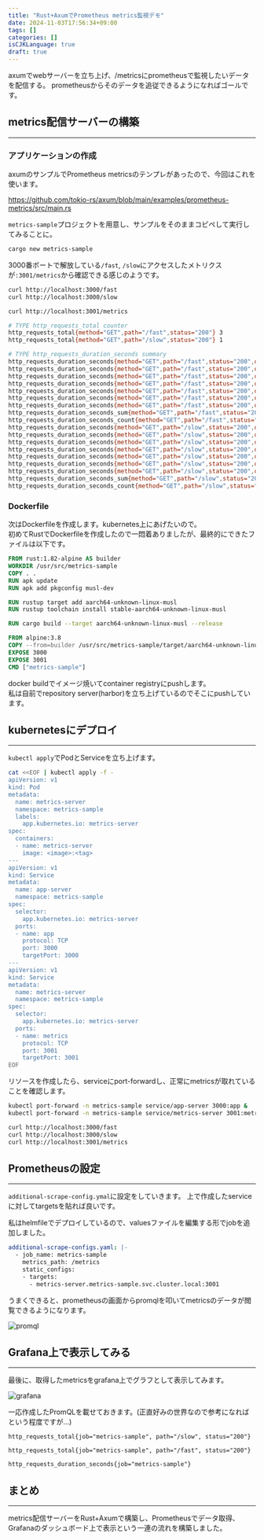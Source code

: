 ```yaml
---
title: "Rust+AxumでPrometheus metrics監視デモ"
date: 2024-11-03T17:56:34+09:00
tags: []
categories: []
isCJKLanguage: true
draft: true
---
```


axumでwebサーバーを立ち上げ、/metricsにprometheusで監視したいデータを配信する。
prometheusからそのデータを追従できるようになればゴールです。

## metrics配信サーバーの構築

---

### アプリケーションの作成

axumのサンプルでPrometheus metricsのテンプレがあったので、今回はこれを使います。

<https://github.com/tokio-rs/axum/blob/main/examples/prometheus-metrics/src/main.rs>

`metrics-sample`プロジェクトを用意し、サンプルをそのままコピペして実行してみることに。

```sh
cargo new metrics-sample
```

3000番ポートで解放している`/fast`, `/slow`にアクセスしたメトリクスが`:3001/metrics`から確認できる感じのようです。

```sh
curl http://localhost:3000/fast
curl http://localhost:3000/slow
```

```sh
curl http://localhost:3001/metrics

# TYPE http_requests_total counter
http_requests_total{method="GET",path="/fast",status="200"} 3
http_requests_total{method="GET",path="/slow",status="200"} 1

# TYPE http_requests_duration_seconds summary
http_requests_duration_seconds{method="GET",path="/fast",status="200",quantile="0"} 0.000014042
http_requests_duration_seconds{method="GET",path="/fast",status="200",quantile="0.5"} 0.000014041405714754268
http_requests_duration_seconds{method="GET",path="/fast",status="200",quantile="0.9"} 0.000014041405714754268
http_requests_duration_seconds{method="GET",path="/fast",status="200",quantile="0.95"} 0.000014041405714754268
http_requests_duration_seconds{method="GET",path="/fast",status="200",quantile="0.99"} 0.000014041405714754268
http_requests_duration_seconds{method="GET",path="/fast",status="200",quantile="0.999"} 0.000014041405714754268
http_requests_duration_seconds{method="GET",path="/fast",status="200",quantile="1"} 0.000014042
http_requests_duration_seconds_sum{method="GET",path="/fast",status="200"} 0.000080042
http_requests_duration_seconds_count{method="GET",path="/fast",status="200"} 3
http_requests_duration_seconds{method="GET",path="/slow",status="200",quantile="0"} 1.005358
http_requests_duration_seconds{method="GET",path="/slow",status="200",quantile="0.5"} 1.0053140648369352
http_requests_duration_seconds{method="GET",path="/slow",status="200",quantile="0.9"} 1.0053140648369352
http_requests_duration_seconds{method="GET",path="/slow",status="200",quantile="0.95"} 1.0053140648369352
http_requests_duration_seconds{method="GET",path="/slow",status="200",quantile="0.99"} 1.0053140648369352
http_requests_duration_seconds{method="GET",path="/slow",status="200",quantile="0.999"} 1.0053140648369352
http_requests_duration_seconds{method="GET",path="/slow",status="200",quantile="1"} 1.005358
http_requests_duration_seconds_sum{method="GET",path="/slow",status="200"} 1.005358
http_requests_duration_seconds_count{method="GET",path="/slow",status="200"} 1
```

### Dockerfile

次はDockerfileを作成します。kubernetes上にあげたいので。  
初めてRustでDockerfileを作成したので一悶着ありましたが、最終的にできたファイルは以下です。

```Dockerfile
FROM rust:1.82-alpine AS builder
WORKDIR /usr/src/metrics-sample
COPY . .
RUN apk update
RUN apk add pkgconfig musl-dev

RUN rustup target add aarch64-unknown-linux-musl
RUN rustup toolchain install stable-aarch64-unknown-linux-musl

RUN cargo build --target aarch64-unknown-linux-musl --release

FROM alpine:3.8
COPY --from=builder /usr/src/metrics-sample/target/aarch64-unknown-linux-musl/release/metrics-sample /usr/local/bin/metrics-sample
EXPOSE 3000
EXPOSE 3001
CMD ["metrics-sample"]
```

docker buildでイメージ焼いてcontainer registryにpushします。  
私は自前でrepository server(harbor)を立ち上げているのでそこにpushしています。  

## kubernetesにデプロイ

---

`kubectl apply`でPodとServiceを立ち上げます。

```sh
cat <<EOF | kubectl apply -f -
apiVersion: v1
kind: Pod
metadata:
  name: metrics-server
  namespace: metrics-sample
  labels:
    app.kubernetes.io: metrics-server
spec:
  containers:
  - name: metrics-server
    image: <image>:<tag>
---
apiVersion: v1
kind: Service
metadata:
  name: app-server
  namespace: metrics-sample
spec:
  selector:
    app.kubernetes.io: metrics-server
  ports:
  - name: app
    protocol: TCP
    port: 3000
    targetPort: 3000
---
apiVersion: v1
kind: Service
metadata:
  name: metrics-server
  namespace: metrics-sample
spec:
  selector:
    app.kubernetes.io: metrics-server
  ports:
  - name: metrics
    protocol: TCP
    port: 3001
    targetPort: 3001
EOF
```

リソースを作成したら、serviceにport-forwardし、正常にmetricsが取れていることを確認します。  

```sh
kubectl port-forward -n metrics-sample service/app-server 3000:app &
kubectl port-forward -n metrics-sample service/metrics-server 3001:metrics &
```

```sh
curl http://localhost:3000/fast
curl http://localhost:3000/slow
curl http://localhost:3001/metrics
```

## Prometheusの設定

---

`additional-scrape-config.ymal`に設定をしていきます。
上で作成したserviceに対してtargetsを貼れば良いです。  

私はhelmfileでデプロイしているので、valuesファイルを編集する形でjobを追加しました。

```yaml
additional-scrape-configs.yaml: |-
  - job_name: metrics-sample
    metrics_path: /metrics
    static_configs:
    - targets:
      - metrics-server.metrics-sample.svc.cluster.local:3001
```

うまくできると、prometheusの画面からpromqlを叩いてmetricsのデータが閲覧できるようになります。  

![promql](https://minio.supaperman.net/blog-images/Capture-2024-11-04-022328.png)  

## Grafana上で表示してみる

---

最後に、取得したmetricsをgrafana上でグラフとして表示してみます。  

![grafana](https://minio.supaperman.net/blog-images/Capture-2024-11-04-164205.png)  

一応作成したPromQLを載せておきます。(正直好みの世界なので参考になればという程度ですが...)

```promql
http_requests_total{job="metrics-sample", path="/slow", status="200"}
```

```promql
http_requests_total{job="metrics-sample", path="/fast", status="200"}
```

```promql
http_requests_duration_seconds{job="metrics-sample"}
```

## まとめ

---

metrics配信サーバーをRust+Axumで構築し、Prometheusでデータ取得、Grafanaのダッシュボード上で表示という一連の流れを構築しました。

